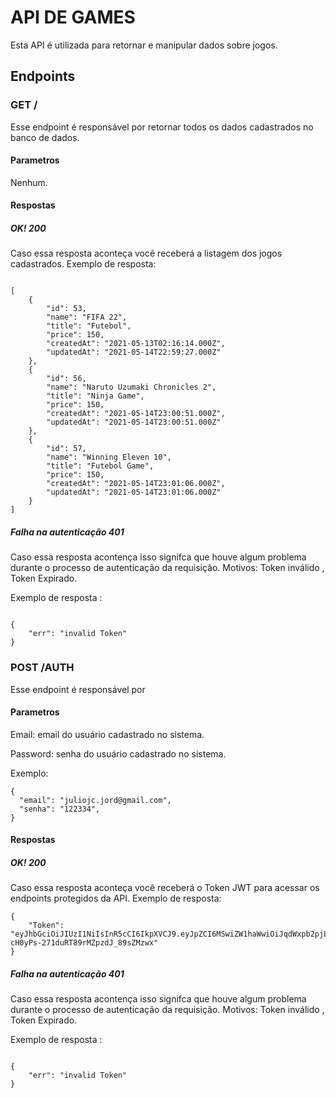 # API DE GAMES
Esta API é utilizada para retornar e manipular dados sobre jogos.
## Endpoints
### GET / 
Esse endpoint é responsável por retornar todos os dados cadastrados no banco de dados.
#### Parametros
Nenhum.
#### Respostas
##### OK! 200
Caso essa resposta aconteça você receberá a listagem dos jogos cadastrados.
Exemplo de resposta:
````

[
    {
        "id": 53,
        "name": "FIFA 22",
        "title": "Futebol",
        "price": 150,
        "createdAt": "2021-05-13T02:16:14.000Z",
        "updatedAt": "2021-05-14T22:59:27.000Z"
    },
    {
        "id": 56,
        "name": "Naruto Uzumaki Chronicles 2",
        "title": "Ninja Game",
        "price": 150,
        "createdAt": "2021-05-14T23:00:51.000Z",
        "updatedAt": "2021-05-14T23:00:51.000Z"
    },
    {
        "id": 57,
        "name": "Winning Eleven 10",
        "title": "Futebol Game",
        "price": 150,
        "createdAt": "2021-05-14T23:01:06.000Z",
        "updatedAt": "2021-05-14T23:01:06.000Z"
    }
]

````
##### Falha na autenticação 401
Caso essa resposta acontença isso signifca que houve algum problema durante o processo de autenticação da requisição.
Motivos: Token inválido , Token Expirado.

Exemplo de resposta : 

````

{
    "err": "invalid Token"
}

````

### POST /AUTH 
Esse endpoint é responsável por 
#### Parametros
Email: email do usuário cadastrado no sistema.

Password: senha do usuário cadastrado no sistema.

Exemplo:
```
{
  "email": "juliojc.jord@gmail.com",
  "senha": "122334",
}
```
#### Respostas
##### OK! 200
Caso essa resposta aconteça você receberá o Token JWT para acessar os endpoints protegidos da API.
Exemplo de resposta: 

```
{
    "Token": "eyJhbGciOiJIUzI1NiIsInR5cCI6IkpXVCJ9.eyJpZCI6MSwiZW1haWwiOiJqdWxpb2pjLmpvcmRAZ21haWwuY29tIiwiaWF0IjoxNjIxMjc1NDc5LCJleHAiOjE2MjE0NDgyNzl9.aRGYzoKcpfo-cH0yPs-271duRT89rMZpzdJ_89sZMzwx"
}
```
##### Falha na autenticação 401
Caso essa resposta acontença isso signifca que houve algum problema durante o processo de autenticação da requisição.
Motivos: Token inválido , Token Expirado.

Exemplo de resposta : 

````

{
    "err": "invalid Token"
}

````
